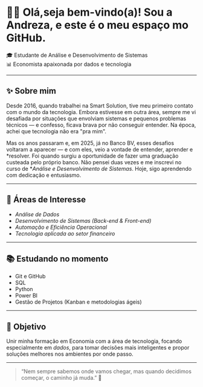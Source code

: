 # 👩‍💻 Olá,seja bem-vindo(a)! Sou a Andreza, e este é o meu espaço mo GitHub.

🎓 Estudante de Análise e Desenvolvimento de Sistemas  
📊 Economista apaixonada por dados e tecnologia  

---

## ✨ Sobre mim

Desde 2016, quando trabalhei na Smart Solution, tive meu primeiro contato com o mundo da tecnologia. Embora estivesse em outra área, sempre me vi desafiada por situações que envolviam sistemas e pequenos problemas técnicos — e confesso, ficava brava por não conseguir entender. Na época, achei que tecnologia não era "pra mim".

Mas os anos passaram e, em 2025, já no Banco BV, esses desafios voltaram a aparecer — e com eles, veio a vontade de entender, aprender e *resolver. Foi quando surgiu a oportunidade de fazer uma graduação custeada pelo próprio banco. Não pensei duas vezes e me inscrevi no curso de **Análise e Desenvolvimento de Sistemas*. Hoje, sigo aprendendo com dedicação e entusiasmo.

---

## 🎯 Áreas de Interesse

- *Análise de Dados*
- *Desenvolvimento de Sistemas (Back-end & Front-end)*
- *Automação e Eficiência Operacional*
- *Tecnologia aplicada ao setor financeiro*

---

## 📚 Estudando no momento

- Git e GitHub
- SQL
- Python
- Power BI
- Gestão de Projetos (Kanban e metodologias ágeis)

---

## 🚀 Objetivo

Unir minha formação em Economia com a área de tecnologia, focando especialmente em *dados*, para tomar decisões mais inteligentes e propor soluções melhores nos ambientes por onde passo.

---

> “Nem sempre sabemos onde vamos chegar, mas quando decidimos começar, o caminho já muda.” 🌱
